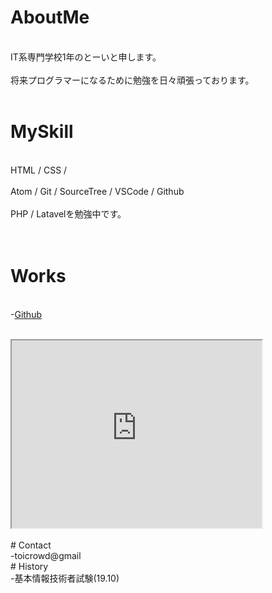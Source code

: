 # AboutMe
<br>IT系専門学校1年のとーいと申します。<br><br>
将来プログラマーになるために勉強を日々頑張っております。     
<br>
# MySkill
<br>HTML / CSS / <br><br>
Atom / Git / SourceTree / VSCode / Github<br><br>
PHP / Latavelを勉強中です。<br><br>
<br>
# Works
<br>-[Github](http://github.com/toi-s)<br><br>
<iframe src="https://www.openprocessing.org/sketch/836040/embed/" width="400" height="300"></iframe><br>
<br>
# Contact 
<br>-toicrowd@gmail    
<br>
# History
<br>-基本情報技術者試験(19.10)

<br>
